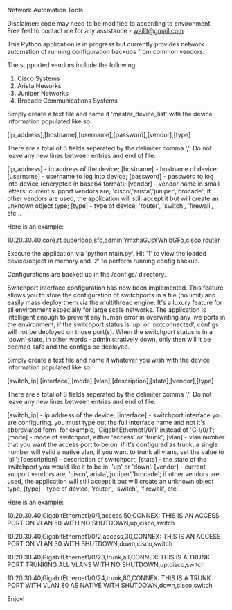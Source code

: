 Network Automation Tools

Disclaimer: code may need to be modified to according to environment. Free feel to contact me for any assistance - wailit@gmail.com

This Python application is in progress but currently provides network automation of running configuration backups from common vendors. 

The supported vendors include the following:

1. Cisco Systems
2. Arista Neworks
3. Juniper Networks
4. Brocade Communications Systems

Simply create a text file and name it 'master_device_list' with the device information populated like so:

[ip_address],[hostname],[username],[password],[vendor],[type]

There are a total of 6 fields seperated by the delimiter comma ','. Do not leave any new lines between entries and end of file.

[ip_address] - ip address of the device; [hostname] - hostname of device; [username] - username to log into device; [password] - password to log into device (encrypted in base64 format); [vendor] - vendor name in small letters; current support vendors are, 'cisco','arista','juniper','brocade'; if other vendors are used, the application will still accept it but will create an unknown object type; [type] - type of device; 'router', 'switch', 'firewall', etc...

Here is an example:

10.20.30.40,core.rt.superloop.sfo,admin,YmxhaGJsYWhibGFo,cisco,router

Execute the application via 'python main.py'. Hit '1' to view the loaded device/object in memory and '2' to perform running config backup.

Configurations are backed up in the /configs/ directory.

Switchport interface configuration has now been implemented. This feature allows you to store the configuration of switchports in a file (no limit) and easily mass deploy them via the multithread engine. It's a luxury feature for all environment especially for large scale networks. The application is intelligent enough to prevent any human error in overwriting any live ports in the environment; if the switchport status is 'up' or 'notconnected', configs will not be deployed on those port(s). When the switchport status is in a 'down' state, in other words - administratively down, only then will it be deemed safe and the configs be deployed. 

Simply create a text file and name it whatever you wish with the device information populated like so:

[switch_ip],[interface],[mode],[vlan],[description],[state],[vendor],[type]

There are a total of 8 fields seperated by the delimiter comma ','. Do not leave any new lines between entries and end of file.

[switch_ip] - ip address of the device; [interface] - switchport interface you are configuring. you must type out the full interface name and not it's abbreviated form. for example, 'GigabitEthernet1/0/1' instead of 'Gi1/0/1'; [mode] - mode of switchport, either 'access' or 'trunk'; [vlan] - vlan number that you want the access port to be on. if it's configured as trunk, a single number will yeild a native vlan, if you want to trunk all vlans, set the value to 'all'; [description] - description of switchport; [state] - the state of the switchport you would like it to be in. 'up' or 'down'. [vendor] - current support vendors are, 'cisco','arista','juniper','brocade'; if other vendors are used, the application will still accept it but will create an unknown object type; [type] - type of device; 'router', 'switch', 'firewall', etc...

Here is an example:

10.20.30.40,GigabitEthernet1/0/1,access,50,CONNEX: THIS IS AN ACCESS PORT ON VLAN 50 WITH NO SHUTDOWN,up,cisco,switch

10.20.30.40,GigabitEthernet1/0/2,access,30,CONNEX: THIS IS AN ACCESS PORT ON VLAN 30 WITH SHUTDOWN,down,cisco,switch

10.20.30.40,GigabitEthernet1/0/23,trunk,all,CONNEX: THIS IS A TRUNK PORT TRUNKING ALL VLANS WITH NO SHUTDOWN,up,cisco,switch

10.20.30.40,GigabitEthernet1/0/24,trunk,80,CONNEX: THIS IS A TRUNK PORT WITH VLAN 80 AS NATIVE WITH SHUTDOWN,down,cisco,switch

Enjoy!
